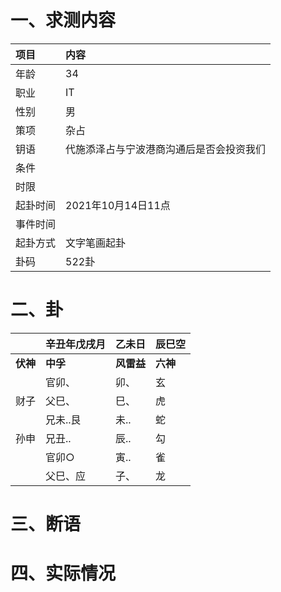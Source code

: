 # 一、求测内容
|项目|内容|
|:-|:-|
|年龄|34|
|职业|IT|
|性别|男|
|策项|杂占|
|钥语|代施添泽占与宁波港商沟通后是否会投资我们|
|条件||
|时限||
|起卦时间|2021年10月14日11点|
|事件时间||
|起卦方式|文字笔画起卦|
|卦码|522卦|

# 二、卦
||辛丑年戊戌月|乙未日|辰巳空|
|:-|:-|:-|:-|
|**伏神**|**中孚**|**风雷益**|**六神**|
||官卯、|卯、|玄|
|财子|父巳、|巳、|虎|
||兄未..艮|未..|蛇|
|孙申|兄丑..|辰..|勾|
||官卯○|寅..|雀|
||父巳、应|子、|龙|


# 三、断语

# 四、实际情况